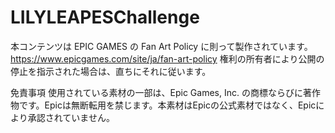 # LILYLEAPESChallenge

本コンテンツは EPIC GAMES の Fan Art Policy に則って製作されています。
https://www.epicgames.com/site/ja/fan-art-policy
権利の所有者により公開の停止を指示された場合は、直ちにそれに従います。

免責事項
使用されている素材の一部は、Epic Games, Inc. の商標ならびに著作物です。Epicは無断転用を禁じます。本素材はEpicの公式素材ではなく、Epicにより承認されていません。
